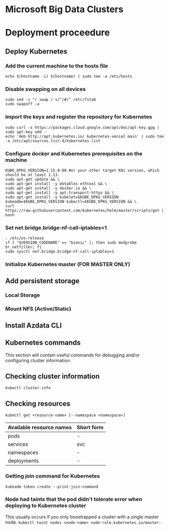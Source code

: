 # Microsoft Big Data Clusters

# Deployment proceedure
## Deploy Kubernetes
### Add the current machine to the hosts file
`echo $(hostname -i) $(hostname) | sudo tee -a /etc/hosts`
### Disable swapping on all devices
```
sudo sed -i "/ swap / s/^/#/" /etc/fstab
sudo swapoff -a
```
### Import the keys and register the repository for Kubernetes
```
sudo curl -s https://packages.cloud.google.com/apt/doc/apt-key.gpg | sudo apt-key add -
echo 'deb http://apt.kubernetes.io/ kubernetes-xenial main' | sudo tee -a /etc/apt/sources.list.d/kubernetes.list
```
### Configure docker and Kubernetes prerequisites on the machine
```
KUBE_DPKG_VERSION=1.15.0-00 #or your other target K8s version, which should be at least 1.13.
sudo apt-get update && \
sudo apt-get install -y ebtables ethtool && \
sudo apt-get install -y docker.io && \
sudo apt-get install -y apt-transport-https && \
sudo apt-get install -y kubelet=$KUBE_DPKG_VERSION kubeadm=$KUBE_DPKG_VERSION kubectl=$KUBE_DPKG_VERSION && \
curl https://raw.githubusercontent.com/kubernetes/helm/master/scripts/get | bash
```
### Set net.bridge.bridge-nf-call-iptables=1
```
. /etc/os-release
if [ "$VERSION_CODENAME" == "bionic" ]; then sudo modprobe br_netfilter; fi
sudo sysctl net.bridge.bridge-nf-call-iptables=1
```
### Initialize Kubernetes master (FOR MASTER ONLY)


## Add persistent storage
### Local Storage
### Mount NFS (Active/Static) 
## Install Azdata CLI

## Kubernetes commands
This section will contain useful commands for debugging and/or configuring cluster information. 

## Checking cluster information
`kubectl cluster-info`

## Checking resources 
`kubectl get <resource-name> [--namespace <namespace>]`

| Available resource names | Short form |
| ---- | ---- |
| pods | - |
| services | svc |
| namespaces | - |
| deployments | - |

### Getting join command for Kubernetes
`kubeadm token create --print-join-command`

### Node had taints that the pod didn't tolerate error when deploying to Kubernetes cluster
This usually occurs if you only boostrapped a cluster with a single master node. 
`kubectl taint nodes <node-name> node-role.kubernetes.io/master-`